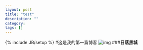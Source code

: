 ```yaml
---
layout: post
title: "test"
description: ""
category: 
tags: []
---
```

{% include JB/setup %}
#这是我的第一篇博客
![img](http://img2.ph.126.net/QMjfwOBoQpbVMI9GOSxrrQ==/2243074089507301748.jpg)
###**日落黑城**